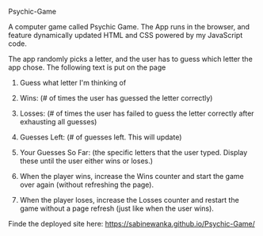 Psychic-Game

A computer game called Psychic Game. The App runs in the browser, and feature dynamically updated HTML and CSS powered by my JavaScript code.

The app randomly picks a letter, and the user has to guess which letter the app chose. The following text is put on the page

1. Guess what letter I'm thinking of

2. Wins: (# of times the user has guessed the letter correctly)

3. Losses: (# of times the user has failed to guess the letter correctly after exhausting all guesses)

4. Guesses Left: (# of guesses left. This will update)

5. Your Guesses So Far: (the specific letters that the user typed. Display these until the user either wins or loses.)

6. When the player wins, increase the Wins counter and start the game over again (without refreshing the page).

7. When the player loses, increase the Losses counter and restart the game without a page refresh (just like when the user wins).


Finde the deployed site here: https://sabinewanka.github.io/Psychic-Game/
